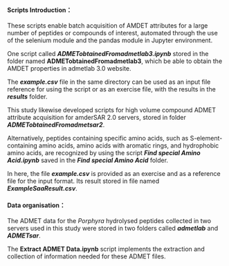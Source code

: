 #### Scripts Introduction：

These scripts enable batch acquisition of AMDET attributes for a large number of peptides or compounds of interest, automated through the use of the selenium module and the pandas module in Jupyter environment.

One script called ***ADMETobtainedFromadmetlab3.ipynb*** stored in the folder named **ADMETobtainedFromadmetlab3**, which be able to obtain the AMDET properties in admetlab 3.0 website. 

The ***example.csv*** file in the same directory can be used as an input file reference for using the script or as an exercise file, with the results in the ***results*** folder.

This study likewise developed scripts for high volume compound ADMET attribute acquisition for amderSAR 2.0 servers, stored in folder ***ADMETobtainedFromadmetsar2***.

Alternatively, peptides containing specific amino acids, such as S-element-containing amino acids, amino acids with aromatic rings, and hydrophobic amino acids, are recognized by using the script ***Find special Amino Acid.ipynb*** saved in the ***Find special Amino Acid*** folder.

In here, the file ***example.csv*** is provided as an exercise and as a reference file for the input format. Its result stored in file named ***ExampleSaaResult.csv***.

#### Data organisation：

The ADMET data for the *Porphyra* hydrolysed peptides collected in two servers used in this study were stored in two folders called ***admetlab*** and ***ADMETsar***. 

The **Extract ADMET Data.ipynb** script implements the extraction and collection of information needed for these ADMET files.

